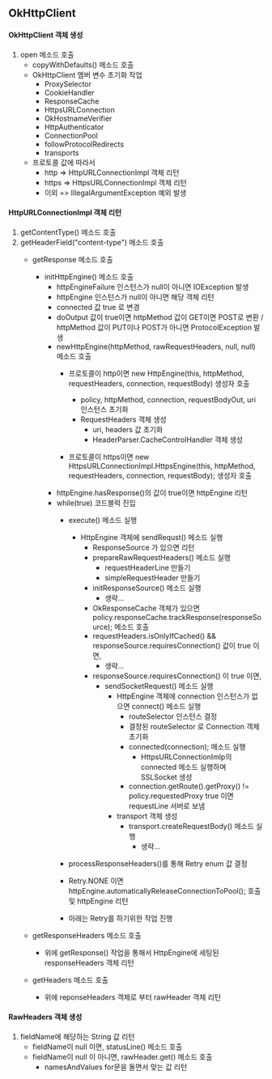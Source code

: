 ## OkHttpClient 

#### OkHttpClient 객체 생성
 1. open 메소드 호출
    - copyWithDefaults() 메소드 호출
    - OkHttpClient 멤버 변수 초기화 작업
        - ProxySelector 
        - CookieHandler
        - ResponseCache
        - HttpsURLConnection
        - OkHostnameVerifier
        - HttpAuthenticator
        - ConnectionPool
        - followProtocolRedirects
        - transports
    - 프로토콜 값에 따라서 
        - http => HttpURLConnectionImpl 객체 리턴
        - https => HttpsURLConnectionImpl 객체 리턴
        - 이외 => IllegalArgumentException 예외 발생

#### HttpURLConnectionImpl 객체 리턴
 1. getContentType() 메소드 호출
 2. getHeaderField("content-type") 메소드 호출
     - getResponse 메소드 호출
        - initHttpEngine() 메소드 호출
            - httpEngineFailure 인스턴스가 null이 아니면 IOException 발생
            - httpEngine 인스턴스가 null이 아니면 해당 객체 리턴
            - connected 값 true 로 변경
            - doOutput 값이 true이면 httpMethod 값이 GET이면 POST로 변환 / httpMethod 값이 PUT이나 POST가 아니면 ProtocolException 발생
            - newHttpEngine(httpMethod, rawRequestHeaders, null, null) 메소드 호출
                - 프로토콜이 http이면 new HttpEngine(this, httpMethod, requestHeaders, connection, requestBody) 생성자 호출
                    - policy, httpMethod, connection, requestBodyOut, uri 인스턴스 초기화
                    - RequestHeaders 객체 생성
                        - uri, headers 값 초기화
                        - HeaderParser.CacheControlHandler 객체 생성
                        
                - 프로토콜이 https이면 new HttpsURLConnectionImpl.HttpsEngine(this, httpMethod, requestHeaders, connection, requestBody); 생성자 호출
            - httpEngine.hasResponse()의 값이 true이면 httpEngine 리턴
            - while(true) 코드블럭 진입
                - execute() 메소드 실행
                    - HttpEngine 객체에 sendRequst() 메소드 실행
                        - ResponseSource 가 있으면 리턴
                        - prepareRawRequestHeaders() 메소드 실행
                            - requestHeaderLine 만들기
                            - simpleRequestHeader 만들기
                        - initResponseSource() 메소드 실행
                            - 생략...
                        - OkResponseCache 객체가 있으면 policy.responseCache.trackResponse(responseSource); 메소드 호출
                        - requestHeaders.isOnlyIfCached() && responseSource.requiresConnection() 값이 true 이면,
                            - 생략...
                        - responseSource.requiresConnection() 이 true 이면,
                            - sendSocketRequest() 메소드 실행
                                - HttpEngine 객체에 connection 인스턴스가 없으면 connect() 메소드 실행
                                    - routeSelector 인스턴스 결정
                                    - 결정된 routeSelector 로 Connection 객체 초기화
                                    - connected(connection); 메소드 실행
                                        - HttpsURLConnectionImlp의 connected 메소드 실행하며 SSLSocket 생성
                                    - connection.getRoute().getProxy() != policy.requestedProxy true 이면 requestLine 서버로 보냄
                                - transport 객체 생성
                                    - transport.createRequestBody() 메소드 실행
                                        - 생략... 
                                
                - processResponseHeaders()를 통해 Retry enum 값 결정
                - Retry.NONE 이면 httpEngine.automaticallyReleaseConnectionToPool(); 호출 및 httpEngine 리턴
                - 아래는 Retry를 하기위한 작업 진행
            
     - getResponseHeaders 메소드 호출
        - 위에 getResponse() 작업을 통해서 HttpEngine에 세팅된 responseHeaders 객체 리턴
        
     - getHeaders 메소드 호출
        - 위에 reponseHeaders 객체로 부터 rawHeader 객체 리턴
 
 
#### RawHeaders 객체 생성
 1. fieldName에 해당하는 String 값 리턴
    - fieldName이 null 이면, statusLine() 메소드 호출
    - fieldName이 null 이 아니면, rawHeader.get() 메소드 호출
        - namesAndValues for문을 돌면서 맞는 값 리턴